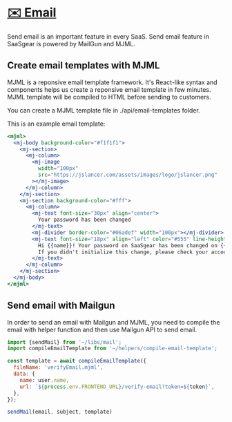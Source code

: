 # [:envelope: Email](https://github.com/JSLancerTeam/saasgear/docs/mail.md)
Send email is an important feature in every SaaS. Send email feature in SaaSgear is powered by MailGun and MJML.

## Create email templates with MJML

MJML is a reponsive email template framework. It's React-like syntax and components helps us create a reponsive email template in few minutes. MJML template will be compiled to HTML before sending to customers.

You can create a MJML template file in ./api/email-templates folder.

This is an example email template:

```jsx
<mjml>
  <mj-body background-color="#f1f1f1">
    <mj-section>
      <mj-column>
        <mj-image
          width="100px"
          src="https://jslancer.com/assets/images/logo/jslancer.png"
        ></mj-image>
      </mj-column>
    </mj-section>
    <mj-section background-color="#fff">
      <mj-column>
        <mj-text font-size="30px" align="center">
          Your password has been changed
        </mj-text>
        <mj-divider border-color="#06adef" width="100px"></mj-divider>
        <mj-text font-size="18px" align="left" color="#555" line-height="30px">
          Hi {{name}}! Your password on SaaSgear has been changed on {{date}}.
          If you didn't initialize this change, please check your account on SaaSgear again.
        </mj-text>
      </mj-column>
    </mj-section>
  </mj-body>
</mjml>
```

## Send email with Mailgun

In order to send an email with Mailgun and MJML, you need to compile the email with helper function and then use Mailgun API to send email.

```jsx
import {sendMail} from '~/libs/mail';
import compileEmailTemplate from '~/helpers/compile-email-template';

const template = await compileEmailTemplate({
  fileName: 'verifyEmail.mjml',
  data: {
    name: user.name,
    url: `${process.env.FRONTEND_URL}/verify-email?token=${token}`,
  },
});

sendMail(email, subject, template)
```
